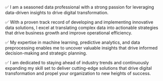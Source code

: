 ✅ I am a seasoned data professional with a strong passion for leveraging data-driven insights to drive digital transformation.

✅ With a proven track record of developing and implementing innovative data solutions, I excel at translating complex data into actionable strategies that drive business growth and improve operational efficiency.

✅ My expertise in machine learning, predictive analytics, and data preprocessing enables me to uncover valuable insights that drive informed decision-making and strategic planning.

✅ I am dedicated to staying ahead of industry trends and continuously expanding my skill set to deliver cutting-edge solutions that drive digital transformation and propel your organization to new heights of success.
  
<!---
TolulopeOyejide/TolulopeOyejide is a ✨ special ✨ repository because its `README.md` (this file) appears on your GitHub profile.
You can click the Preview link to take a look at your changes.
--->
